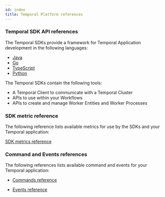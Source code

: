 ```yaml
---
id: index
title: Temporal Platform references
---
```


### Temporal SDK API references

The Temporal SDKs provide a framework for Temporal Application development in the following languages:

- [Java](https://www.javadoc.io/doc/io.temporal/temporal-sdk/latest/index.html)
- [Go](https://pkg.go.dev/go.temporal.io/sdk)
- [TypeScript](https://typescript.temporal.io)
- [Python](https://python.temporal.io)

The Temporal SDKs contain the following tools:

- A Temporal Client to communicate with a Temporal Cluster
- APIs to use within your Workflows
- APIs to create and manage Worker Entities and Worker Processes

### SDK metric reference

The following reference lists available metrics for use by the SDKs and your Temporal application:

[SDK metrics reference](/references/sdk-metrics)

### Command and Events references

The following references lists available command and events for your Temporal application:

- [Commands reference](/references/commands)

- [Events reference](/references/events)
